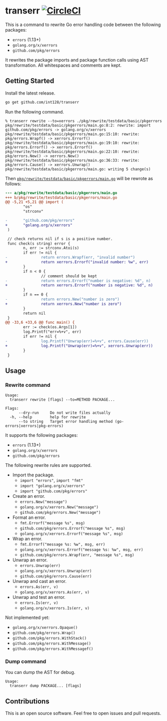 # transerr [![CircleCI](https://circleci.com/gh/int128/transerr.svg?style=shield)](https://circleci.com/gh/int128/transerr)

This is a command to rewrite Go error handling code between the following packages:

- `errors` (1.13+)
- `golang.org/x/xerrors`
- `github.com/pkg/errors`

It rewrites the package imports and package function calls using AST transformation.
All whitespaces and comments are kept.


## Getting Started

Install the latest release.

```sh
go get github.com/int128/transerr
```

Run the following command.

```
% transerr rewrite --to=xerrors ./pkg/rewrite/testdata/basic/pkgerrors
pkg/rewrite/testdata/basic/pkgerrors/main.go:8:2: rewrite: import github.com/pkg/errors -> golang.org/x/xerrors
pkg/rewrite/testdata/basic/pkgerrors/main.go:15:10: rewrite: pkg/errors.Wrapf() -> xerrors.Errorf()
pkg/rewrite/testdata/basic/pkgerrors/main.go:19:10: rewrite: pkg/errors.Errorf() -> xerrors.Errorf()
pkg/rewrite/testdata/basic/pkgerrors/main.go:22:10: rewrite: pkg/errors.New() -> xerrors.New()
pkg/rewrite/testdata/basic/pkgerrors/main.go:36:33: rewrite: pkg/errors.Cause() -> xerrors.Unwrap()
pkg/rewrite/testdata/basic/pkgerrors/main.go: writing 5 change(s)
```

Then [`pkg/rewrite/testdata/basic/pkgerrors/main.go`](pkg/rewrite/testdata/basic/pkgerrors/main.go) will be rewrote as follows:

```patch
--- a/pkg/rewrite/testdata/basic/pkgerrors/main.go
+++ b/pkg/rewrite/testdata/basic/pkgerrors/main.go
@@ -5,21 +5,21 @@ import (
        "os"
        "strconv"

-       "github.com/pkg/errors"
+       "golang.org/x/xerrors"
 )

 // check returns nil if s is a positive number.
 func check(s string) error {
        n, err := strconv.Atoi(s)
        if err != nil {
-               return errors.Wrapf(err, "invalid number")
+               return xerrors.Errorf("invalid number: %w", err)
        }
        if n < 0 {
                // comment should be kept
-               return errors.Errorf("number is negative: %d", n)
+               return xerrors.Errorf("number is negative: %d", n)
        }
        if n == 0 {
-               return errors.New("number is zero")
+               return xerrors.New("number is zero")
        }
        return nil
 }
@@ -33,6 +33,6 @@ func main() {
        err := check(os.Args[1])
        log.Printf("err=%+v", err)
        if err != nil {
-               log.Printf("Unwrap(err)=%+v", errors.Cause(err))
+               log.Printf("Unwrap(err)=%+v", xerrors.Unwrap(err))
        }
 }
```


## Usage

### Rewrite command

```
Usage:
  transerr rewrite [flags] --to=METHOD PACKAGE...

Flags:
      --dry-run     Do not write files actually
  -h, --help        help for rewrite
      --to string   Target error handling method (go-errors|xerrors|pkg-errors)
```

It supports the following packages:

- `errors` (1.13+)
- `golang.org/x/xerrors`
- `github.com/pkg/errors`

The following rewrite rules are supported.

- Import the package.
  - `import "errors"`, `import "fmt"`
  - `import "golang.org/x/xerrors"`
  - `import "github.com/pkg/errors"`
- Create an error.
  - `errors.New("message")`
  - `golang.org/x/xerrors.New("message")`
  - `github.com/pkg/errors.New("message")`
- Format an error.
  - `fmt.Errorf("message %s", msg)`
  - `github.com/pkg/errors.Errorf("message %s", msg)`
  - `golang.org/x/xerrors.Errorf("message %s", msg)`
- Wrap an error.
  - `fmt.Errorf("message %s: %w", msg, err)`
  - `golang.org/x/xerrors.Errorf("message %s: %w", msg, err)`
  - `github.com/pkg/errors.Wrapf(err, "message %s", msg)`
- Unwrap an error.
  - `errors.Unwrap(err)`
  - `golang.org/x/xerrors.Unwrap(err)`
  - `github.com/pkg/errors.Cause(err)`
- Unwrap and cast an error.
  - `errors.As(err, v)`
  - `golang.org/x/xerrors.As(err, v)`
- Unwrap and test an error.
  - `errors.Is(err, v)`
  - `golang.org/x/xerrors.Is(err, v)`

Not implemented yet:

- `golang.org/x/xerrors.Opaque()`
- `github.com/pkg/errors.Wrap()`
- `github.com/pkg/errors.WithStack()`
- `github.com/pkg/errors.WithMessage()`
- `github.com/pkg/errors.WithMessagef()`


### Dump command

You can dump the AST for debug.

```
Usage:
  transerr dump PACKAGE... [flags]
```


## Contributions

This is an open source software.
Feel free to open issues and pull requests.

